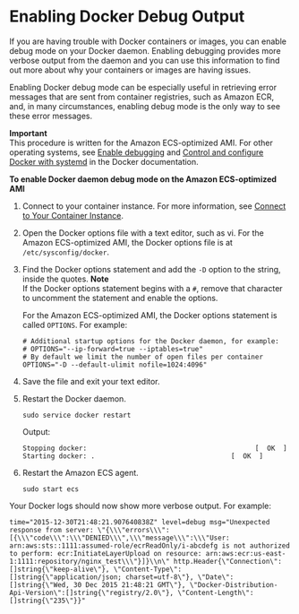 # Enabling Docker Debug Output<a name="docker-debug-mode"></a>

If you are having trouble with Docker containers or images, you can enable debug mode on your Docker daemon\. Enabling debugging provides more verbose output from the daemon and you can use this information to find out more about why your containers or images are having issues\.

Enabling Docker debug mode can be especially useful in retrieving error messages that are sent from container registries, such as Amazon ECR, and, in many circumstances, enabling debug mode is the only way to see these error messages\.

**Important**  
This procedure is written for the Amazon ECS\-optimized AMI\. For other operating systems, see [Enable debugging](https://docs.docker.com/engine/admin/#enable-debugging) and [Control and configure Docker with systemd]() in the Docker documentation\.

**To enable Docker daemon debug mode on the Amazon ECS\-optimized AMI**

1. Connect to your container instance\. For more information, see [Connect to Your Container Instance](instance-connect.md)\.

1. Open the Docker options file with a text editor, such as vi\. For the Amazon ECS\-optimized AMI, the Docker options file is at `/etc/sysconfig/docker`\.

1. Find the Docker options statement and add the `-D` option to the string, inside the quotes\.
**Note**  
If the Docker options statement begins with a `#`, remove that character to uncomment the statement and enable the options\.

   For the Amazon ECS\-optimized AMI, the Docker options statement is called `OPTIONS`\. For example:

   ```
   # Additional startup options for the Docker daemon, for example:
   # OPTIONS="--ip-forward=true --iptables=true"
   # By default we limit the number of open files per container
   OPTIONS="-D --default-ulimit nofile=1024:4096"
   ```

1. Save the file and exit your text editor\.

1. Restart the Docker daemon\.

   ```
   sudo service docker restart
   ```

   Output:

   ```
   Stopping docker:                                          [  OK  ]
   Starting docker:	.                                  [  OK  ]
   ```

1. Restart the Amazon ECS agent\.

   ```
   sudo start ecs
   ```

Your Docker logs should now show more verbose output\. For example:

```
time="2015-12-30T21:48:21.907640838Z" level=debug msg="Unexpected response from server: \"{\\\"errors\\\":[{\\\"code\\\":\\\"DENIED\\\",\\\"message\\\":\\\"User: arn:aws:sts::1111:assumed-role/ecrReadOnly/i-abcdefg is not authorized to perform: ecr:InitiateLayerUpload on resource: arn:aws:ecr:us-east-1:1111:repository/nginx_test\\\"}]}\\n\" http.Header{\"Connection\":[]string{\"keep-alive\"}, \"Content-Type\":[]string{\"application/json; charset=utf-8\"}, \"Date\":[]string{\"Wed, 30 Dec 2015 21:48:21 GMT\"}, \"Docker-Distribution-Api-Version\":[]string{\"registry/2.0\"}, \"Content-Length\":[]string{\"235\"}}"
```